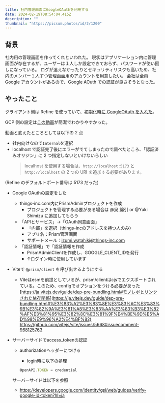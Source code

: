 ```yaml
---
title: 社内管理画面にGoogleOAuthを利用する
date: 2024-02-19T08:54:04.415Z
description: ""
thumbnail: "https://picsum.photos/id/2/1200"
---
```


## 背景

社内用の管理画面を作ってくれといわれた。
現状はアプリケーション内に管理画面が存在するが、ユーザーは１人しか設定できておらず、パスワードが使い回しになっている。
ログが追えなかったりとセキュリティリスクも高いため、社内のメンバー１人ずつ管理画面用のアカウントを用意したい。
会社は全員 Google アカウントがあるので、Google AOuth での認証が良さそうとなった。

## やったこと　

クライアント側は Refine を使っていて、[初期化時に GoogleOAuth を入れた](https://refine.dev/docs/examples/auth-provider/google-auth/)。

GCP 側の設定は[この動画](https://www.youtube.com/watch?v=HtJKUQXmtok&ab_channel=CooperCodes)が簡潔でわかりやすかった。

動画と変えたところとしては以下の 2 点

- 社内向けなので`Internal`を選択
- localhost で認証完了後にエラーがでてしまったので調べたところ、「認証済みオリジン」に 2 つ指定しないといけないらしい
  > localhost を使用する場合は、`http://localhost:5173` と `http://localhost` の 2 つの URI を追加する必要があります。

(Refine のデフォルトポート番号は 5173 だった)

- Google OAuthの設定をした
    - things-inc.com内にPrismAdminプロジェクトを作成
        - プロジェクトを管理する必要がある場合は @泉 綿引 or @Yuki Shimizu に追加してもらう
    - 「APIとサービス」→「OAuth同意画面」
        - 「内部」を選択（things-incのアドレスを持つ人のみ）
        - アプリ名：Prism管理画面
        - サポートメール：[izumi.watahiki@things-inc.com](mailto:izumi.watahiki@things-inc.com)
    - 「認証情報」で「認証情報を作成
        - PrismAdminClientを作成し、GOOGLE_CLIENT_IDを発行
        - ↑ログイン時に使用しています
- Viteで `@prism/client` を呼び出せるようにする
    - Viteはesmを前提としているが、prism/clientはcjsでエクスポートされている。このため、configでオプションをつける必要があった 
    [https://ja.vitejs.dev/guide/dep-pre-bundling.html#モノレポとリンクされた依存関係](https://ja.vitejs.dev/guide/dep-pre-bundling.html#%E3%83%A2%E3%83%8E%E3%83%AC%E3%83%9B%E3%82%9A%E3%81%A8%E3%83%AA%E3%83%B3%E3%82%AF%E3%81%95%E3%82%8C%E3%81%9F%E4%BE%9D%E5%AD%98%E9%96%A2%E4%BF%82)
    https://github.com/vitejs/vite/issues/5668#issuecomment-968125763
- サーバーサイドでaccess_tokenの認証
    - authorizationヘッダーにつける
        - login時に以下の処理
        
        ```jsx
        OpenAPI.TOKEN = credential
        ```
        
    
    サーバーサイドは以下を参照
    
    - https://developers.google.com/identity/gsi/web/guides/verify-google-id-token?hl=ja
